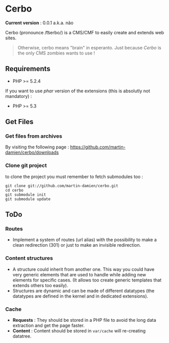 # Cerbo

**Current version** : 0.0.1 a.k.a. não


Cerbo (pronounce /t͡serbo/) is a CMS/CMF to easily create and extends
web sites.

> Otherwise, cerbo means "brain" in esperanto. Just because *Cerbo*
> is the only CMS zombies wants to use !

## Requirements

* PHP >= 5.2.4

If you want to use *phar* version of the extensions (this is absolutly
not mandatory) :

* PHP >= 5.3

## Get Files

### Get files from archives

By visiting the following page : https://github.com/martin-damien/cerbo/downloads

### Clone git project

to clone the project you must remember to fetch submodules too :

    git clone git://github.com/martin-damien/cerbo.git
    cd cerbo
    git submodule init 
    git submodule update

## ToDo

### Routes

* Implement a system of routes (url alias) with the possibility to
    make a clean redirection (301) or just to make an invisible
    redirection.

### Content structures

* A structure could inherit from another one. This way you could
    have very generic elements that are used to handle while
    adding new elements for specific cases. (It allows too create
    generic templates that extends others too easily).
* Structures are dynamic and can be made of different datatypes
    (the datatypes are defined in the kernel and in dedicated
    extensions).

### Cache

* **Requests** : They should be stored in a PHP file to avoid the
    long data extraction and get the page faster.
* **Content** : Content should be stored in `var/cache` will
    re-creating datatree.
